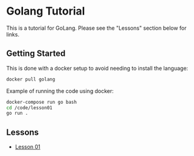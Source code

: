 # Golang Tutorial

This is a tutorial for GoLang. Please see the "Lessons" section below for
links.

## Getting Started

This is done with a docker setup to avoid needing to install the language:

```bash
docker pull golang
```

Example of running the code using docker:

```bash
docker-compose run go bash
cd /code/lesson01
go run .
```

## Lessons

* [Lesson 01](https://golang.org/doc/tutorial/getting-started)
